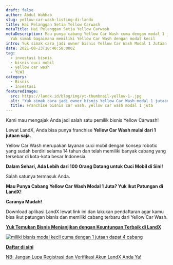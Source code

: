 ```yaml
---
draft: false
author: Abdul Wahhab
slug: yellow-car-wash-listing-di-landx
title: Hai Pelanggan Setia Yellow Carwash
metaTitle: Hai Pelanggan Setia Yellow Carwash
metaDescription: Mau punya cabang Yellow Car Wash cuma dengan modal 1 jutaan?
  Yuk simak bagaimana memiliki Yellow Car Wash dengan modal kecil
intro: Yuk simak cara jadi owner bisnis Yellow Car Wash Modal 1 Jutaan aja.
date: 2021-08-23T10:40:58.000Z
tag:
  - investasi bisnis
  - bisnis cuci mobil
  - yellow car wash
  - YLW1
category:
  - Bisnis
  - Investasi
featuredImage:
  src: https://landx.id/blog/img/yt-thumbnail-yellow-1-.jpg
  alt: "Yuk simak cara jadi owner bisnis Yellow Car Wash modal 1 jutaan. "
  title: Franchise bisnis car wash, yellow car wash modal 1 juta
---
```

Kami mau mengajak Anda jadi salah satu pemilik bisnis Yellow Carwash!

Lewat LandX, Anda bisa punya franchise **Yellow Car Wash mulai dari 1 jutaan saja.**

Yellow Car Wash merupakan layanan cuci mobil dengan konsep robotic yang sudah berdiri selama 14 tahun dan telah memiliki banyak cabang yang tersebar di kota-kota besar Indonesia.

**Dalam Sehari, Ada Lebih dari 100 Orang Datang untuk Cuci Mobil di Sini!**

Salah satunya termasuk Anda.

**Mau Punya Cabang Yellow Car Wash Modal 1 Juta? Yuk Ikut Patungan di LandX!**

**Caranya Mudah!**

Download aplikasi LandX lewat link ini dan lakukan pendaftaran agar kamu bisa ikut patungan bisnis dan memiliki cabang terbaru dari Yellow Car Wash.

**[Yuk Temukan Bisnis Menjanjikan dengan Keuntungan Terbaik di LandX](https://landx.id/project/?utm_source=Blog&utm_medium=organic+keyword&utm_campaign=blog&utm_id=Blog)**

[![miliki bisnis modal kecil cuma dengan 1 jutaan dapat 4 cabang ](https://landx.id/blog/img/yt-thumbnail-yellow-1-.jpg)](https://landx.id/project/?utm_source=Blog&utm_medium=organic+keyword&utm_campaign=blog&utm_id=Blog)

**[Daftar di sini](https://landx.id/project/?utm_source=Blog&utm_medium=organic+keyword&utm_campaign=blog&utm_id=Blog)**

[NB: Jangan Lupa Registrasi dan Verifikasi Akun LandX Anda Ya!](https://landx.id/project/?utm_source=Blog&utm_medium=organic+keyword&utm_campaign=blog&utm_id=Blog)